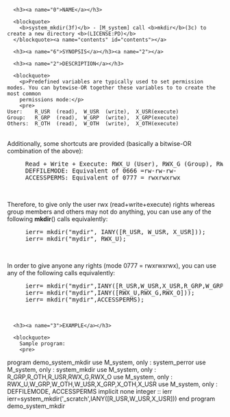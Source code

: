 <?
<body?>
<!DOCTYPE html PUBLIC "-//W3C//DTD XHTML 1.0 Transitional//EN"
    "http://www.w3.org/TR/xhtml1/DTD/xhtml1-transitional.dtd">

<html xmlns="http://www.w3.org/1999/xhtml">
<head>
  <meta name="generator" content="HTML Tidy for Cygwin (vers 25 March 2009), see www.w3.org" />

  <title></title>
</head>

<body>
  <div id="Container">
    <div id="Content">
      <div class="c120"></div><a name="0"></a>

      <h3><a name="0">NAME</a></h3>

      <blockquote>
        <b>system_mkdir(3f)</b> - [M_system] call <b>mkdir</b>(3c) to create a new directory <b>(LICENSE:PD)</b>
      </blockquote><a name="contents" id="contents"></a>

      <h3><a name="6">SYNOPSIS</a></h3><a name="2"></a>

      <h3><a name="2">DESCRIPTION</a></h3>

      <blockquote>
        <p>Predefined variables are typically used to set permission modes. You can bytewise-OR together these variables to to create the most common
        permissions mode:</p>
        <pre>
    User:    R_USR  (read),  W_USR  (write),  X_USR(execute)
    Group:   R_GRP  (read),  W_GRP  (write),  X_GRP(execute)
    Others:  R_OTH  (read),  W_OTH  (write),  X_OTH(execute)
<br />
</pre>Additionally, some shortcuts are provided (basically a bitwise-OR combination of the above):
        <pre>
     Read + Write + Execute: RWX_U (User), RWX_G (Group), RWX_O (Others)
     DEFFILEMODE: Equivalent of 0666 =rw-rw-rw-
     ACCESSPERMS: Equivalent of 0777 = rwxrwxrwx
<br />
</pre>Therefore, to give only the user rwx (read+write+execute) rights whereas group members and others may not do anything, you can use any of the
following <b>mkdir</b>() calls equivalently:
        <pre>
     ierr= mkdir("mydir", IANY([R_USR, W_USR, X_USR]));
     ierr= mkdir("mydir", RWX_U);
<br />
</pre>In order to give anyone any rights (mode 0777 = rwxrwxrwx), you can use any of the following calls equivalently:
        <pre>
     ierr= mkdir("mydir",IANY([R_USR,W_USR,X_USR,R_GRP,W_GRP,X_GRP,R_OTH,W_OTH,X_OTH]));
     ierr= mkdir("mydir",IANY([RWX_U,RWX_G,RWX_O]));
     ierr= mkdir("mydir",ACCESSPERMS);
<br />
</pre>
      </blockquote><a name="3"></a>

      <h3><a name="3">EXAMPLE</a></h3>

      <blockquote>
        Sample program:
        <pre>
   program demo_system_mkdir
   use M_system, only : system_perror
   use M_system, only : system_mkdir
   use M_system, only : R_GRP,R_OTH,R_USR,RWX_G,RWX_O
   use M_system, only : RWX_U,W_GRP,W_OTH,W_USR,X_GRP,X_OTH,X_USR
   use M_system, only : DEFFILEMODE, ACCESSPERMS
   implicit none
   integer :: ierr
   ierr=system_mkdir('_scratch',IANY([R_USR,W_USR,X_USR]))
   end program demo_system_mkdir
<br />
</pre>
      </blockquote><a name="4"></a>
    </div>
  </div>
</body>
</html>
